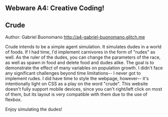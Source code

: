 Webware A4: Creative Coding!
---

## Crude

Author: Gabriel Buonomano
http://a4-gabriel-buonomano.glitch.me

Crude intends to be a simple agent simulation. It simulates dudes in a world of foods. If I had time, I'd implement carnivores in the form of "rudes" as well. As the ruler of the dudes, you can change the parameters of the race, as well as spawn in food and delete food and dudes alike. The goal is to demonstrate the effect of many variables on population growth. I didn't face any significant challenges beyond time limitations-- I never got to implement rudes. I did have time to style the webpage, however-- it's intentionally light on CSS as a play on the word "crude". This website doesn't fully support mobile devices, since you can't right/left click on most of them, but its layout is very compatible with them due to the use of flexbox.

Enjoy simulating the dudes!